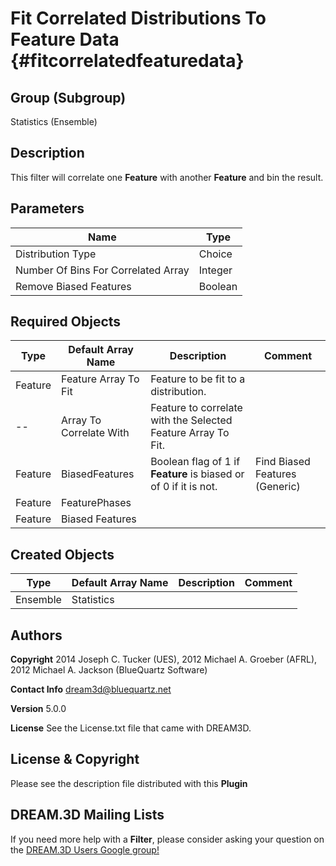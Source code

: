Fit Correlated Distributions To Feature Data {#fitcorrelatedfeaturedata}
=====

## Group (Subgroup) ##
Statistics (Ensemble)


## Description ##
This filter will correlate one **Feature** with another **Feature** and bin the result.

## Parameters ##
| Name             | Type |
|------------------|------|
| Distribution Type | Choice | Choose from a lognormal, power and beta distribution. |
| Number Of Bins For Correlated Array | Integer | |
| Remove Biased Features | Boolean | TRUE if biased features are to be omitted from the binning counts. |

## Required Objects ##

| Type | Default Array Name | Description | Comment |
|------|--------------------|-------------|---------|
| Feature | Feature Array To Fit | Feature to be fit to a distribution. | |
| -- | Array To Correlate With | Feature to correlate with the Selected Feature Array To Fit. | |
| Feature | BiasedFeatures | Boolean flag of 1 if **Feature** is biased or of 0 if it is not. | Find Biased Features (Generic) |
| Feature | FeaturePhases | | |
| Feature | Biased Features | | |

## Created Objects ##

| Type | Default Array Name | Description | Comment |
|------|--------------------|-------------|---------|
| Ensemble | Statistics |  |  |



## Authors ##

**Copyright** 2014 Joseph C. Tucker (UES), 2012 Michael A. Groeber (AFRL), 2012 Michael A. Jackson (BlueQuartz Software)

**Contact Info** dream3d@bluequartz.net

**Version** 5.0.0

**License**  See the License.txt file that came with DREAM3D.



## License & Copyright ##

Please see the description file distributed with this **Plugin**

## DREAM.3D Mailing Lists ##

If you need more help with a **Filter**, please consider asking your question on the [DREAM.3D Users Google group!](https://groups.google.com/forum/?hl=en#!forum/dream3d-users)

